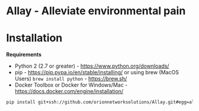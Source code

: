 # Allay - Alleviate environmental pain

# Installation
**Requirements**
- Python 2 (2.7 or greater) - https://www.python.org/downloads/
- pip - https://pip.pypa.io/en/stable/installing/ or using brew (MacOS Users) `brew install python` - https://brew.sh/
- Docker Toolbox or Docker for Windows/Mac - https://docs.docker.com/engine/installation/

```bash
pip install git+ssh://github.com/orionnetworksolutions/Allay.git#egg=allay
```
